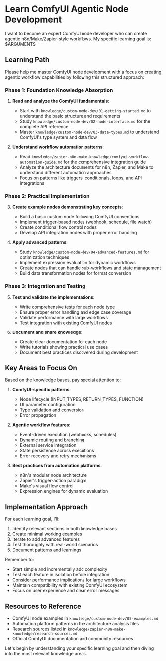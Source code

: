 # Learn ComfyUI Agentic Node Development

<task>
I want to become an expert ComfyUI node developer who can create agentic n8n/Make/Zapier-style workflows. My specific learning goal is: $ARGUMENTS
</task>

## Learning Path

Please help me master ComfyUI node development with a focus on creating agentic workflow capabilities by following this structured approach:

### Phase 1: Foundation Knowledge Absorption

1. **Read and analyze the ComfyUI fundamentals**:
   - Start with `knowledge/custom-node-dev/01-getting-started.md` to understand the basic structure and requirements
   - Study `knowledge/custom-node-dev/02-node-interface.md` for the complete API reference
   - Master `knowledge/custom-node-dev/03-data-types.md` to understand ComfyUI's type system and data flow

2. **Understand workflow automation patterns**:
   - Read `knowledge/zapier-n8n-make-knowledge/comfyui-workflow-automation-guide.md` for the comprehensive integration guide
   - Analyze the architecture documents for n8n, Zapier, and Make to understand different automation approaches
   - Focus on patterns like triggers, conditionals, loops, and API integrations

### Phase 2: Practical Implementation

3. **Create example nodes demonstrating key concepts**:
   - Build a basic custom node following ComfyUI conventions
   - Implement trigger-based nodes (webhook, schedule, file watch)
   - Create conditional flow control nodes
   - Develop API integration nodes with proper error handling

4. **Apply advanced patterns**:
   - Study `knowledge/custom-node-dev/04-advanced-features.md` for optimization techniques
   - Implement expression evaluation for dynamic workflows
   - Create nodes that can handle sub-workflows and state management
   - Build data transformation nodes for format conversion

### Phase 3: Integration and Testing

5. **Test and validate the implementations**:
   - Write comprehensive tests for each node type
   - Ensure proper error handling and edge case coverage
   - Validate performance with large workflows
   - Test integration with existing ComfyUI nodes

6. **Document and share knowledge**:
   - Create clear documentation for each node
   - Write tutorials showing practical use cases
   - Document best practices discovered during development

## Key Areas to Focus On

Based on the knowledge bases, pay special attention to:

1. **ComfyUI-specific patterns**:
   - Node lifecycle (INPUT_TYPES, RETURN_TYPES, FUNCTION)
   - UI parameter configuration
   - Type validation and conversion
   - Error propagation

2. **Agentic workflow features**:
   - Event-driven execution (webhooks, schedules)
   - Dynamic routing and branching
   - External service integration
   - State persistence across executions
   - Error recovery and retry mechanisms

3. **Best practices from automation platforms**:
   - n8n's modular node architecture
   - Zapier's trigger-action paradigm
   - Make's visual flow control
   - Expression engines for dynamic evaluation

## Implementation Approach

For each learning goal, I'll:

1. Identify relevant sections in both knowledge bases
2. Create minimal working examples
3. Iterate to add advanced features
4. Test thoroughly with real-world scenarios
5. Document patterns and learnings

Remember to:
- Start simple and incrementally add complexity
- Test each feature in isolation before integration
- Consider performance implications for large workflows
- Maintain compatibility with existing ComfyUI ecosystem
- Focus on user experience and clear error messages

## Resources to Reference

- ComfyUI node examples in `knowledge/custom-node-dev/05-examples.md`
- Automation platform patterns in the architecture analysis files
- Research sources listed in `knowledge/zapier-n8n-make-knowledge/research-sources.md`
- Official ComfyUI documentation and community resources

Let's begin by understanding your specific learning goal and then diving into the most relevant knowledge areas.